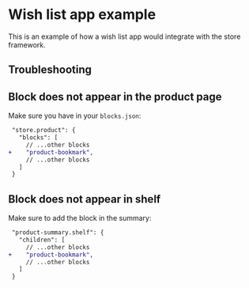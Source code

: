 # Wish list app example

This is an example of how a wish list app would integrate with the store framework.

## Troubleshooting

## Block does not appear in the product page

Make sure you have in your `blocks.json`:

```diff
 "store.product": {
   "blocks": [
     // ...other blocks
+    "product-bookmark",
     // ...other blocks
   ]
 }
```

## Block does not appear in shelf

Make sure to add the block in the summary:

```diff
 "product-summary.shelf": {
   "children": [
     // ...other blocks
+    "product-bookmark",
     // ...other blocks
   ]
 }
```
